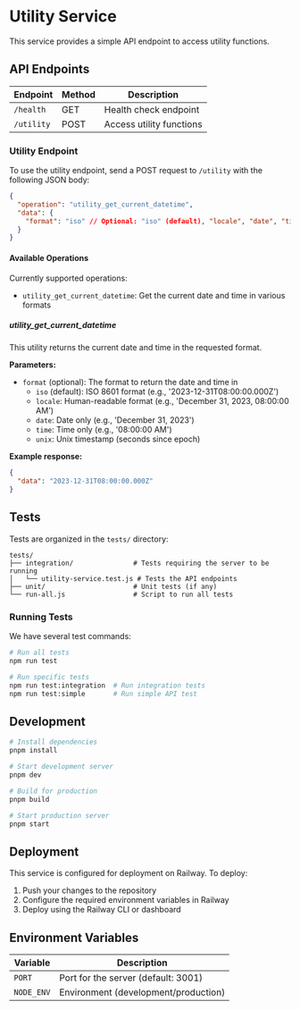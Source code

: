 # Utility Service

This service provides a simple API endpoint to access utility functions.

## API Endpoints

| Endpoint | Method | Description |
|----------|--------|-------------|
| `/health` | GET | Health check endpoint |
| `/utility` | POST | Access utility functions |

### Utility Endpoint

To use the utility endpoint, send a POST request to `/utility` with the following JSON body:

```json
{
  "operation": "utility_get_current_datetime",
  "data": {
    "format": "iso" // Optional: "iso" (default), "locale", "date", "time", or "unix"
  }
}
```

#### Available Operations

Currently supported operations:

- `utility_get_current_datetime`: Get the current date and time in various formats

##### utility_get_current_datetime

This utility returns the current date and time in the requested format.

**Parameters:**
- `format` (optional): The format to return the date and time in
  - `iso` (default): ISO 8601 format (e.g., '2023-12-31T08:00:00.000Z')
  - `locale`: Human-readable format (e.g., 'December 31, 2023, 08:00:00 AM')
  - `date`: Date only (e.g., 'December 31, 2023')
  - `time`: Time only (e.g., '08:00:00 AM')
  - `unix`: Unix timestamp (seconds since epoch)

**Example response:**
```json
{
  "data": "2023-12-31T08:00:00.000Z"
}
```

## Tests

Tests are organized in the `tests/` directory:

```
tests/
├── integration/               # Tests requiring the server to be running
│   └── utility-service.test.js # Tests the API endpoints
├── unit/                      # Unit tests (if any)
└── run-all.js                 # Script to run all tests
```

### Running Tests

We have several test commands:

```bash
# Run all tests
npm run test

# Run specific tests
npm run test:integration  # Run integration tests
npm run test:simple       # Run simple API test
```

## Development

```bash
# Install dependencies
pnpm install

# Start development server
pnpm dev

# Build for production
pnpm build

# Start production server
pnpm start
```

## Deployment

This service is configured for deployment on Railway. To deploy:

1. Push your changes to the repository
2. Configure the required environment variables in Railway
3. Deploy using the Railway CLI or dashboard

## Environment Variables

| Variable | Description |
|----------|-------------|
| `PORT` | Port for the server (default: 3001) |
| `NODE_ENV` | Environment (development/production) | 